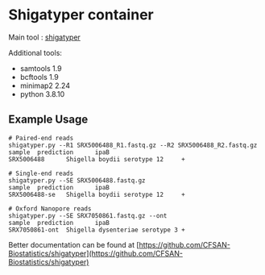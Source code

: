 # Shigatyper container

Main tool : [shigatyper](https://github.com/CFSAN-Biostatistics/shigatyper)

Additional tools:

- samtools 1.9
- bcftools 1.9
- minimap2 2.24
- python 3.8.10

## Example Usage

```{bash}
# Paired-end reads
shigatyper.py --R1 SRX5006488_R1.fastq.gz --R2 SRX5006488_R2.fastq.gz
sample  prediction      ipaB
SRX5006488      Shigella boydii serotype 12     +

# Single-end reads
shigatyper.py --SE SRX5006488.fastq.gz
sample  prediction      ipaB
SRX5006488-se   Shigella boydii serotype 12     +

# Oxford Nanopore reads
shigatyper.py --SE SRX7050861.fastq.gz --ont
sample  prediction      ipaB
SRX7050861-ont  Shigella dysenteriae serotype 3 +
```

Better documentation can be found at [https://github.com/CFSAN-Biostatistics/shigatyper](https://github.com/CFSAN-Biostatistics/shigatyper)
